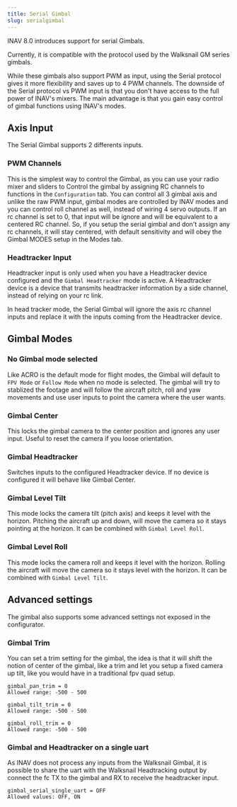 ```yaml
---
title: Serial Gimbal
slug: serialgimbal
---
```


INAV 8.0 introduces support for serial Gimbals. 

Currently, it is compatible with the protocol used by the Walksnail GM series gimbals.

While these gimbals also support PWM as input, using the Serial protocol gives it more flexibility and saves up to 4 PWM channels. The downside of the Serial protocol vs PWM input is that you don't have access to the full power of INAV's mixers. The main advantage is that you gain easy control of gimbal functions using INAV's modes.

## Axis Input
The Serial Gimbal supports 2 differents inputs.

### PWM Channels
This is the simplest way to control the Gimbal, as you can use your radio mixer and sliders to Control the gimbal by assigning RC channels to functions in the ```Configuration``` tab. You can control all 3 gimbal axis and unlike the raw PWM input, gimbal modes are controlled by INAV modes and you can control roll channel as well, instead of wiring 4 servo outputs. If an rc channel is set to 0, that input will be ignore and will be equivalent to a centered RC channel. So, if you setup the serial gimbal and don't assign any rc channels, it will stay centered, with default sensitivity and will obey the Gimbal MODES setup in the Modes tab.

### Headtracker Input
Headtracker input is only used when you have a Headtracker device configured and the ```Gimbal Headtracker``` mode is active. 
A Headtracker device is a device that transmits headtracker information by a side channel, instead of relying on your rc link.

In head tracker mode, the Serial Gimbal will ignore the axis rc channel inputs and replace it with the inputs coming from the Headtracker device.

## Gimbal Modes
### No Gimbal mode selected
Like ACRO is the default mode for flight modes, the Gimbal will default to ```FPV Mode``` or ```Follow Mode``` when no mode is selected. The gimbal will try to stablized the footage and will follow the aircraft pitch, roll and yaw movements and use user inputs to point the camera where the user wants.

### Gimbal Center
This locks the gimbal camera to the center position and ignores any user input. Useful to reset the camera if you loose orientation.

### Gimbal Headtracker
Switches inputs to the configured Headtracker device. If no device is configured it will behave like Gimbal Center.

### Gimbal Level Tilt
This mode locks the camera tilt (pitch axis) and keeps it level with the horizon. Pitching the aircraft up and down, will move the camera so it stays pointing at the horizon. It can be combined with ```Gimbal Level Roll```.

### Gimbal Level Roll
This mode locks the camera roll and keeps it level with the horizon. Rolling the aircraft will move the camera so it stays level with the horizon. It can be combined with ```Gimbal Level Tilt```.

## Advanced settings
The gimbal also supports some advanced settings not exposed in the configurator.

### Gimbal Trim
You can set a trim setting for the gimbal, the idea is that it will shift the notion of center of the gimbal, like a trim and let you setup a fixed camera up tilt, like you would have in a traditional fpv quad setup.

```
gimbal_pan_trim = 0
Allowed range: -500 - 500

gimbal_tilt_trim = 0
Allowed range: -500 - 500

gimbal_roll_trim = 0
Allowed range: -500 - 500
```

### Gimbal and Headtracker on a single uart
As INAV does not process any inputs from the Walksnail Gimbal, it is possible to share the uart with the Walksnail Headtracking output by connect the fc TX to the gimbal and RX to receive the headtracker input.
```
gimbal_serial_single_uart = OFF
Allowed values: OFF, ON